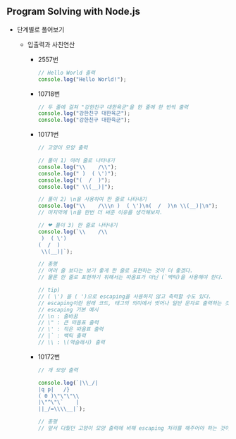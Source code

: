 ## Program Solving with Node.js



+ 단계별로 풀어보기

  + 입출력과 사친연산

    + 2557번

      ````js
      // Hello World 출력
      console.log("Hello World!");
      ````

    + 10718번

      ````js
      // 두 줄에 걸쳐 "강한친구 대한육군"을 한 줄에 한 번씩 출력
      console.log("강한친구 대한육군");
      console.log("강한친구 대한육군");
      ````

    + 10171번

      ````js
      // 고양이 모양 출력
      
      // 풀이 1) 여러 줄로 나타내기
      console.log("\\    /\\");
      console.log(" )  ( \')");
      console.log("(  /  )");
      console.log(" \\(__)|");
      
      // 풀이 2) \n을 사용하여 한 줄로 나타내기
      console.log("\\    /\\\n )  ( \')\n(  /  )\n \\(__)|\n");
      // 마지막에 \n을 한번 더 써준 이유를 생각해보자.
      
      // ❤ 풀이 3) 한 줄로 나타내기
      console.log(`\\    /\\
       )  ( \')
      (  /  )
       \\(__)|`);
      
      // 총평
      // 여러 줄 보다는 보기 좋게 한 줄로 표현하는 것이 더 좋겠다.
      // 물론 한 줄로 표현하기 위해서는 따옴표가 아닌 (`백틱)을 사용해야 한다.
      
      // tip)
      // ( \') 을 ( ')으로 escaping을 사용하지 않고 축력할 수도 있다.
      // escaping이란 원래 코드, 태그의 의미에서 벗어나 일반 문자로 출력하는 것을 말한다.
      // escaping 기본 예시
      // \n : 줄바꿈
      // \" : 큰 따옴표 출력
      // \' : 작은 따옴표 출력
      // |` : 백틱 출력
      // \\ : \(역슬래시) 출력
      ````
    
    + 10172번
    
      ````js
      // 개 모양 출력
      
      console.log(`|\\_/|
      |q p|   /}
      ( 0 )\"\"\"\\
      |\"^\"\`    |
      ||_/=\\\\__|`);
      
      // 총평
      // 앞서 다뤘던 고양이 모양 출력에 비해 escaping 처리를 해주어야 하는 것이 하나 더 늘었다. 위 문제와 풀이 방식은 동일하다.
      ````
    
      